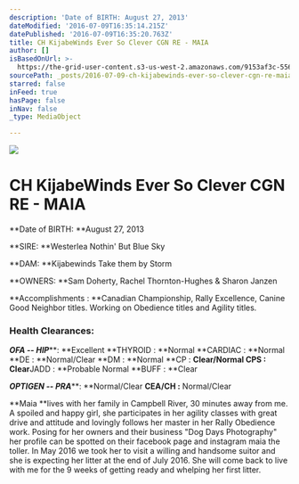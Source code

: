 ```yaml
---
description: 'Date of BIRTH: August 27, 2013'
dateModified: '2016-07-09T16:35:14.215Z'
datePublished: '2016-07-09T16:35:20.763Z'
title: CH KijabeWinds Ever So Clever CGN RE - MAIA
author: []
isBasedOnUrl: >-
  https://the-grid-user-content.s3-us-west-2.amazonaws.com/9153af3c-5560-4d07-a872-de6587a7f93a.jpg
sourcePath: _posts/2016-07-09-ch-kijabewinds-ever-so-clever-cgn-re-maia.md
starred: false
inFeed: true
hasPage: false
inNav: false
_type: MediaObject

---
```

![](https://the-grid-user-content.s3-us-west-2.amazonaws.com/ec609835-3b34-42da-90b3-90e1e5e4f115.jpg)

# **CH KijabeWinds Ever So Clever CGN RE - MAIA**

**Date of BIRTH: **August 27, 2013

**SIRE: **Westerlea Nothin' But Blue Sky

**DAM: **Kijabewinds Take them by Storm

**OWNERS: **Sam Doherty, Rachel Thornton-Hughes & Sharon Janzen

**Accomplishments : **Canadian Championship, Rally Excellence, Canine Good Neighbor titles. Working on Obedience titles and Agility titles.

### **Health Clearances:**

_**OFA -- HIP**_**: **Excellent **THYROID : **Normal **CARDIAC : **Normal **DE : **Normal/Clear **DM : **Normal **CP : **Clear/Normal **CPS :** Clear**JADD : **Probable Normal **BUFF : **Clear

_**OPTIGEN -- PRA**_**: **Normal/Clear **CEA/CH :** Normal/Clear

**Maia **lives with her family in Campbell River, 30 minutes away from me. A spoiled and happy girl, she participates in her agility classes with great drive and attitude and lovingly follows her master in her Rally Obedience work. Posing for her owners and their business "Dog Days Photography" her profile can be spotted on their facebook page and instagram maia the toller. In May 2016 we took her to visit a willing and handsome suitor and she is expecting her litter at the end of July 2016\. She will come back to live with me for the 9 weeks of getting ready and whelping her first litter.